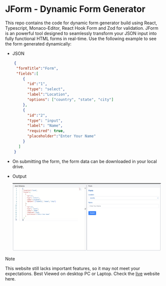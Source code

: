 # JForm - Dynamic Form Generator
This repo contains the code for dynamic form generator build using React, Typescript, Monaco-Editor, React Hook Form and Zod for validation. JForm is an powerful tool designed to seamlessly transform your JSON input into fully functional HTML forms in real-time. Use the following example to see the form generated dynamically:

- JSON
```json
    {
     "formTitle":"Form",
     "fields":[
        {
          "id":"1",
          "type": "select",
          "label":"Location",
          "options": ["country", "state", "city"]
        },
        {
          "id":"2",
          "type": "input",
          "label": "Name",
          "required": true,
          "placeholder":"Enter Your Name" 
        }
      ]
    }
```
  - On submitting the form, the form data can be downloaded in your local drive.
- Output

  ![form generated](public/output.png)

 > [!NOTE] 
 > This website still lacks important features, so it may not meet your expectations.
 > Best Viewed on desktop PC or Laptop.
Check the [live](https://dynamic-form-generator-nu-lemon.vercel.app/) website here.

<!-- # React + TypeScript + Vite

This template provides a minimal setup to get React working in Vite with HMR and some ESLint rules.

Currently, two official plugins are available:

- [@vitejs/plugin-react](https://github.com/vitejs/vite-plugin-react/blob/main/packages/plugin-react/README.md) uses [Babel](https://babeljs.io/) for Fast Refresh
- [@vitejs/plugin-react-swc](https://github.com/vitejs/vite-plugin-react-swc) uses [SWC](https://swc.rs/) for Fast Refresh

## Expanding the ESLint configuration

If you are developing a production application, we recommend updating the configuration to enable type aware lint rules:

- Configure the top-level `parserOptions` property like this:

```js
export default tseslint.config({
  languageOptions: {
    // other options...
    parserOptions: {
      project: ['./tsconfig.node.json', './tsconfig.app.json'],
      tsconfigRootDir: import.meta.dirname,
    },
  },
})
```

- Replace `tseslint.configs.recommended` to `tseslint.configs.recommendedTypeChecked` or `tseslint.configs.strictTypeChecked`
- Optionally add `...tseslint.configs.stylisticTypeChecked`
- Install [eslint-plugin-react](https://github.com/jsx-eslint/eslint-plugin-react) and update the config:

```js
// eslint.config.js
import react from 'eslint-plugin-react'

export default tseslint.config({
  // Set the react version
  settings: { react: { version: '18.3' } },
  plugins: {
    // Add the react plugin
    react,
  },
  rules: {
    // other rules...
    // Enable its recommended rules
    ...react.configs.recommended.rules,
    ...react.configs['jsx-runtime'].rules,
  },
})
``` -->
